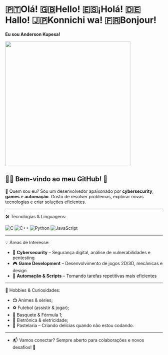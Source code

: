 # 🇵🇹Olá! 🇬🇧Hello! 🇪🇸¡Holá! 🇩🇪 Hallo! 🇯🇵Konnichi wa! 🇫🇷Bonjour!
**Eu sou Anderson Kupesa!**

<img src = "https://cdn.tech.eu/uploads/2023/12/provenrun-374.gif" width=400px>

## 👨‍💻 Bem-vindo ao meu GitHub! 🚀
🔹 Quem sou eu?
Sou um desenvolvedor apaixonado por **cybersecurity**, **games** e **automação**. Gosto de resolver problemas, explorar novas tecnologias e criar soluções eficientes.

---

🛠 Tecnologias & Linguagens:

![C](https://img.shields.io/badge/-C-A8B9CC?style=for-the-badge&logo=c&logoColor=white)
![C++](https://img.shields.io/badge/-C++-00599C?style=for-the-badge&logo=c%2B%2B&logoColor=white)
![Python](https://img.shields.io/badge/-Python-3776AB?style=for-the-badge&logo=python&logoColor=FFD43B)
![JavaScript](https://img.shields.io/badge/-JavaScript-F7DF1E?style=for-the-badge&logo=javascript&logoColor=black)

---

💡 Áreas de Interesse:

 - 🔐 **Cybersecurity** – Segurança digital, análise de vulnerabilidades e pentesting
 - 🎮 **Game Development** – Desenvolvimento de jogos 2D/3D, mecânicas e design
 - 🤖 **Automação & Scripts** – Tornando tarefas repetitivas mais eficientes

---

🎯 Hobbies & Curiosidades:

 - 📺 Animes & séries;
 - ⚽ Futebol (assistir & jogar);
 - 🏀 Basquete & Fórmula 1;
 - 🔌 Eletrônica & eletricidade;
 - 🍰 Pastelaria – Criando delícias quando não estou codando.

---

 - 📬 Vamos conectar? Sempre aberto para colaborações e novos desafios! 🚀
